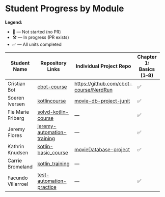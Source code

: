 # Student Progress by Module

**Legend:**
- 🚫 — Not started (no PR)
- 🛠️ — In progress (PR exists)
- ✅ — All units completed

| Student Name         | Repository Links | Individual Project Repo                                                     | Chapter 1: Basics (1–8) | Chapter 2: Functional Programming (1–9) | Chapter 3: OOP (1–7) | Chapter 5: Collections (1–10) |
|----------------------|------------------|-----------------------------------------------------------------------------|------------------------|-----------------------------------------|----------------------|------------------------------|
| Cristian Bot         | [cbot-course](https://github.com/cbot-course) | https://github.com/cbot-course/NerdRun                                      |           ✅               | ✅                                       | ✅**                  | ✅**                            |
| Soeren Iversen       | [kotlincourse](https://github.com/MoxUK/kotlincourse) | [movie-db-project-junit](https://github.com/MoxUK/movie-db-project-junit)   |          ✅              | ✅                                       | ✅ **️                | ✅ **️                        |
| Fie Marie Friberg    | [solvd-kotlin-course](https://github.com/sgfie/solvd-kotlin-course) | —                                                                           |         ✅               | ✅ **️                                   | 🚫                   | 🚫                           |
| Jeremy Flores        | [jeremy-automation-training](https://github.com/jeremy-automation/jeremy-automation-training) | —                                                                           |          ✅                | ✅ **️                                   | ✅ **️                | 🚫                           |
| Kathrin Knudsen      | [kotlin-basic_course](https://github.com/pixie-kat/kotlin-basic_course) | [movieDatabase-project](https://github.com/pixie-kat/movieDatabase-project) |       ✅                  | ✅**                                     | ✅**                  | ✅**                          |
| Carrie Bromeland     | [kotlin_training](https://github.com/carrie2078/kotlin_training) | —                                                                           |                        |                                         |                      |                              |
| Facundo Villarroel   | [test-automation-practice](https://github.com/facundo-shape/test-automation-practice) | —                                                                           |          ✅              | ✅                                       | 🛠                   | 🛠                           |